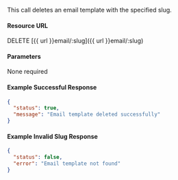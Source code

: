 <!--
@title Delete email template by slug
@author Moltin Ltd
@description Deletes an email template with a given slug

@sidebar 1
@family Email Templates
@rate No
@auth Yes
@format JSON
@http DELETE
@version beta
-->
This call deletes an email template with the specified slug.

#### Resource URL
DELETE [{{ url }}email/:slug]({{ url }}email/:slug)


#### Parameters
None required

<!--code-->
#### Example Successful Response
``` json
{
  "status": true,
  "message": "Email template deleted successfully"
}
```


#### Example Invalid Slug Response
``` json
{
  "status": false,
  "error": "Email template not found"
}
```
<!--/code-->
